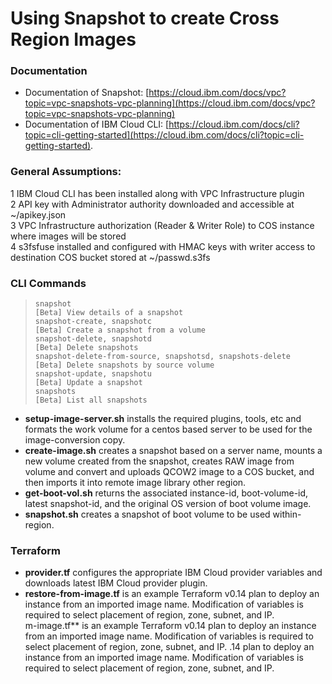 # Using Snapshot to create Cross Region Images

### Documentation
- Documentation of Snapshot:  [https://cloud.ibm.com/docs/vpc?topic=vpc-snapshots-vpc-planning](https://cloud.ibm.com/docs/vpc?topic=vpc-snapshots-vpc-planning)  
- Documentation of IBM Cloud CLI: [https://cloud.ibm.com/docs/cli?topic=cli-getting-started](https://cloud.ibm.com/docs/cli?topic=cli-getting-started).   


### General Assumptions:
1 IBM Cloud CLI has been installed along with VPC Infrastructure plugin  
2 API key with Administrator authority downloaded and accessible at ~/apikey.json  
3 VPC Infrastructure authorization (Reader & Writer Role) to COS instance where images will be stored  
4 s3fsfuse installed and configured with HMAC keys with writer access to destination COS bucket stored at ~/passwd.s3fs   

### CLI Commands
>     snapshot                                                    [Beta] View details of a snapshot  
>     snapshot-create, snapshotc                                  [Beta] Create a snapshot from a volume  
>     snapshot-delete, snapshotd                                  [Beta] Delete snapshots  
>     snapshot-delete-from-source, snapshotsd, snapshots-delete   [Beta] Delete snapshots by source volume  
>     snapshot-update, snapshotu                                  [Beta] Update a snapshot  
>     snapshots                                                   [Beta] List all snapshots  
- **setup-image-server.sh** installs the required plugins, tools, etc and formats the work volume for a centos based server to be used for the image-conversion copy.  
- **create-image.sh**  creates a snapshot based on a server name, mounts a new volume created from the snapshot, creates RAW image from volume and convert and uploads QCOW2 image to a COS bucket, and then imports it into remote image library other region.  
- **get-boot-vol.sh** returns the associated instance-id, boot-volume-id, latest snapshot-id, and the original OS version of boot volume image.  
- **snapshot.sh** creates a snapshot of boot volume to be used within-region.  

### Terraform
- **provider.tf** configures the appropriate IBM Cloud provider variables and downloads latest IBM Cloud provider plugin.  
- **restore-from-image.tf** is an example Terraform v0.14 plan to deploy an instance from an imported image name.   Modification of variables is required to select placement of region, zone, subnet, and IP.  
m-image.tf** is an example Terraform v0.14 plan to deploy an instance from an imported image name.   Modification of variables is required to select placement of region, zone, subnet, and IP.  .14 plan to deploy an instance from an imported image name.   Modification of variables is required to select placement of region, zone, subnet, and IP.